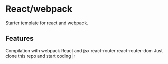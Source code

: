<h1>React/webpack</h1>


   <p>Starter template for react and webpack.</p>
     <h2> Features</h2>
       <p>
        Compilation with <span>webpack</span>
        <span>React</span> and <span>jsx</span>
        <span>react-router</span>
        <span>react-router-dom</span>
        Just clone this repo and start coding |:
       </p>